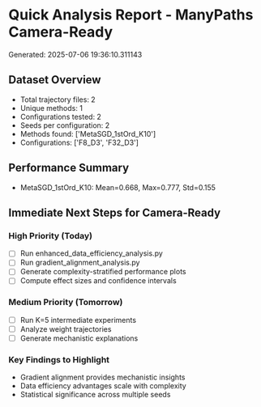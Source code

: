 # Quick Analysis Report - ManyPaths Camera-Ready
Generated: 2025-07-06 19:36:10.311143

## Dataset Overview
- Total trajectory files: 2
- Unique methods: 1
- Configurations tested: 2
- Seeds per configuration: 2
- Methods found: ['MetaSGD_1stOrd_K10']
- Configurations: ['F8_D3', 'F32_D3']

## Performance Summary
- MetaSGD_1stOrd_K10: Mean=0.668, Max=0.777, Std=0.155

## Immediate Next Steps for Camera-Ready
### High Priority (Today)
- [ ] Run enhanced_data_efficiency_analysis.py
- [ ] Run gradient_alignment_analysis.py
- [ ] Generate complexity-stratified performance plots
- [ ] Compute effect sizes and confidence intervals

### Medium Priority (Tomorrow)
- [ ] Run K=5 intermediate experiments
- [ ] Analyze weight trajectories
- [ ] Generate mechanistic explanations

### Key Findings to Highlight
- Gradient alignment provides mechanistic insights
- Data efficiency advantages scale with complexity
- Statistical significance across multiple seeds